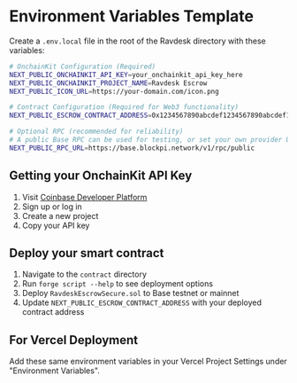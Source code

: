 # Environment Variables Template

Create a `.env.local` file in the root of the Ravdesk directory with these variables:

```bash
# OnchainKit Configuration (Required)
NEXT_PUBLIC_ONCHAINKIT_API_KEY=your_onchainkit_api_key_here
NEXT_PUBLIC_ONCHAINKIT_PROJECT_NAME=Ravdesk Escrow
NEXT_PUBLIC_ICON_URL=https://your-domain.com/icon.png

# Contract Configuration (Required for Web3 functionality)
NEXT_PUBLIC_ESCROW_CONTRACT_ADDRESS=0x1234567890abcdef1234567890abcdef12345678

# Optional RPC (recommended for reliability)
# A public Base RPC can be used for testing, or set your own provider URL
NEXT_PUBLIC_RPC_URL=https://base.blockpi.network/v1/rpc/public
```

## Getting your OnchainKit API Key

1. Visit [Coinbase Developer Platform](https://portal.cdp.coinbase.com/)
2. Sign up or log in
3. Create a new project
4. Copy your API key

## Deploy your smart contract

1. Navigate to the `contract` directory
2. Run `forge script --help` to see deployment options
3. Deploy `RavdeskEscrowSecure.sol` to Base testnet or mainnet
4. Update `NEXT_PUBLIC_ESCROW_CONTRACT_ADDRESS` with your deployed contract address

## For Vercel Deployment

Add these same environment variables in your Vercel Project Settings under "Environment Variables".
